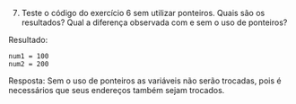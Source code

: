 7. Teste o código do exercício 6 sem utilizar ponteiros. Quais são os resultados? Qual a diferença observada com e sem o uso de ponteiros?<br>

Resultado:
```
num1 = 100
num2 = 200
```

Resposta: Sem o uso de ponteiros as variáveis não serão trocadas, pois é necessários que seus endereços também sejam trocados.